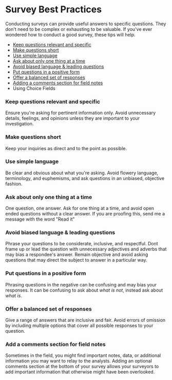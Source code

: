 # Survey Best Practices

Conducting surveys can provide useful answers to specific questions. They don't need to be complex or exhausting to be valuable. If you've ever wondered how to conduct a good survey, these tips will help.

* [Keep questions relevant and specific](#relevant)
* [Make questions short](#short)
* [Use simple language](#simple)
* [Ask about only one thing at a time](#one-thing)
* [Avoid biased language & leading questions](#biased)
* [Put questions in a positive form](#positive)
* [Offer a balanced set of responses](#balanced)
* [Adding a comments section for field notes](#comments)
* Using Choice Fields

### Keep questions relevant and specific <a id="relevant"></a>
Ensure you're asking for pertinent information only. Avoid unnecessary details, feelings, and opinions unless they are important to your investigation.
### Make questions short <a id="short"></a>
Keep your inquiries as direct and to the point as possible. 
### Use simple language <a id="simple"></a>
Be clear and obvious about what you're asking. Avoid flowery language, terminology, and euphemisms, and ask questions in an unbiased, objective fashion.
### Ask about only one thing at a time <a id="one-thing"></a>
One question, one answer. Ask for one thing at a time, and avoid open ended questions without a clear answer. If you are proofing this, send me a message with the word "Read it"

### Avoid biased language & leading questions <a id="biased"></a>
Phrase your questions to be considerate, inclusive, and respectful. Dont frame up or lead the question with unnecessary adjectives and adverbs that may bias a respondee's answer. Remain objective and avoid asking questions that may direct the subject to answer in a particular way.
### Put questions in a positive form <a id="positive"></a>
Phrasing questions in the negative can be confusing and may bias your responses. It can be confusing to ask about _what is not_, instead ask about _what is_. 
### Offer a balanced set of responses <a id="balanced"></a>
Give a range of answers that are inclusive and fair. Avoid errors of omission by including multiple options that cover all possible responses to your question.
### Add a comments section for field notes <a id="comments"></a>
Sometimes in the field, you might find important notes, data, or additional information you may want to relay to the analysts. Adding an optional comments section at the bottom of your survey allows your surveyors to add important information that otherwise might have been overlooked.
